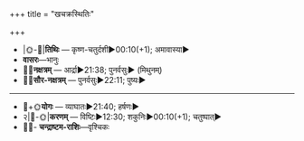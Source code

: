+++
title = "खचक्रस्थितिः"

+++
- |🌞-🌛|**तिथिः** — कृष्ण-चतुर्दशी►00:10(+1); अमावास्या►  
- **वासरः**—भानुः  
- 🌌🌛**नक्षत्रम्** — आर्द्रा►21:38; पुनर्वसुः► (मिथुनम्)  
- 🌌🌞**सौर-नक्षत्रम्** — पुनर्वसुः►22:11; पुष्यः►  
___________________
- 🌛+🌞**योगः** — व्याघातः►21:40; हर्षणः►  
- २|🌛-🌞|**करणम्** — विष्टिः►12:30; शकुनिः►00:10(+1); चतुष्पात्►  
- 🌌🌛- **चन्द्राष्टम-राशिः**—वृश्चिकः  

